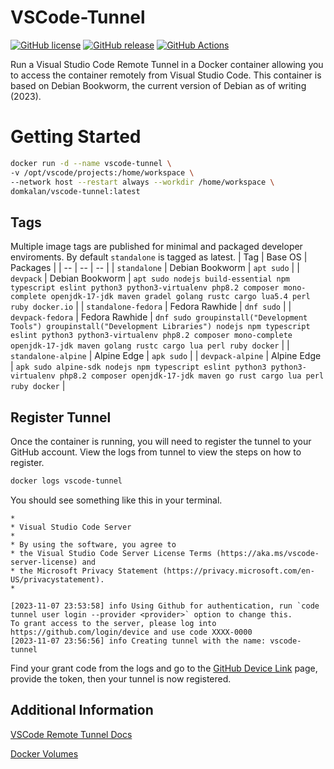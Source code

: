 # VSCode-Tunnel

[![GitHub license](https://img.shields.io/github/license/domkalan/vscode-tunnel.svg)](https://github.com/domkalan/vscode-tunnel/blob/master/LICENSE) [![GitHub release](https://img.shields.io/github/release/domkalan/vscode-tunnel.svg)](https://GitHub.com/domkalan/vscode-tunnel/releases/) [![GitHub Actions](https://github.com/domkalan/vscode-tunnel/actions/workflows/build.yml/badge.svg)](https://github.com/domkalan/vscode-tunnel/actions/)

Run a Visual Studio Code Remote Tunnel in a Docker container allowing you to access the container remotely from Visual Studio Code. This container is based on Debian Bookworm, the current version of Debian as of writing (2023).


# Getting Started

```bash
docker run -d --name vscode-tunnel \
-v /opt/vscode/projects:/home/workspace \
--network host --restart always --workdir /home/workspace \
domkalan/vscode-tunnel:latest
```

## Tags
Multiple image tags are published for minimal and packaged developer enviroments. By default `standalone` is tagged as latest.
| Tag | Base OS | Packages |
| -- | -- | -- |
| `standalone` | Debian Bookworm | `apt sudo` |
| `devpack` | Debian Bookworm | `apt sudo nodejs build-essential npm typescript eslint python3 python3-virtualenv php8.2 composer mono-complete openjdk-17-jdk maven gradel golang rustc cargo lua5.4 perl ruby docker.io` |
| `standalone-fedora` | Fedora Rawhide | `dnf sudo` |
| `devpack-fedora` | Fedora Rawhide | `dnf sudo groupinstall("Development Tools") groupinstall("Development Libraries") nodejs npm typescript eslint python3 python3-virtualenv php8.2 composer mono-complete openjdk-17-jdk maven golang rustc cargo lua perl ruby docker` |
| `standalone-alpine` | Alpine Edge | `apk sudo` |
| `devpack-alpine` | Alpine Edge | `apk sudo alpine-sdk nodejs npm typescript eslint python3 python3-virtualenv php8.2 composer openjdk-17-jdk maven go rust cargo lua perl ruby docker` |

## Register Tunnel

Once the container is running, you will need to register the tunnel to your GitHub account. View the logs from tunnel to view the steps on how to register.

```bash
docker logs vscode-tunnel
```

You should see something like this in your terminal.

```text
*
* Visual Studio Code Server
*
* By using the software, you agree to
* the Visual Studio Code Server License Terms (https://aka.ms/vscode-server-license) and
* the Microsoft Privacy Statement (https://privacy.microsoft.com/en-US/privacystatement).
*

[2023-11-07 23:53:58] info Using Github for authentication, run `code tunnel user login --provider <provider>` option to change this.
To grant access to the server, please log into https://github.com/login/device and use code XXXX-0000
[2023-11-07 23:56:56] info Creating tunnel with the name: vscode-tunnel

```

Find your grant code from the logs and go to the [GitHub Device Link](https://github.com/login/device) page, provide the token, then your tunnel is now registered.

## Additional Information

[VSCode Remote Tunnel Docs](https://code.visualstudio.com/docs/remote/tunnels)

[Docker Volumes](https://docs.docker.com/storage/volumes/)
